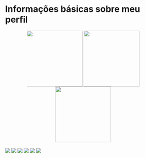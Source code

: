 <h1>Informações básicas sobre meu perfil</h1>

<div align="center">
  
  <img align="center" height="180px" src="https://github-readme-stats.vercel.app/api?username=pedro-barreto&show_icons=true&include_all_commits=true&hide_border=true&theme=tokyonight"/>
  <img align="center" height="180px" src="https://github-readme-stats.vercel.app/api/top-langs/?username=pedro-barreto&layout=compact&hide_border=true&theme=tokyonight" />
  <img align="center" height="180px" src="https://github-readme-streak-stats.herokuapp.com/?user=pedro-barreto&include_all_commits=true&theme=tokyonight"/>
    
</div>

<div><br>
  
  <img align="center" src="https://img.shields.io/badge/C-00599C?style=for-the-badge&logo=c&logoColor=white&color=1A1B27">
  <img align="center" src="https://img.shields.io/badge/HTML5-E34F26?style=for-the-badge&logo=html5&logoColor=white&color=1A1B27">
  <img align="center" src="https://img.shields.io/badge/CSS3-1572B6?style=for-the-badge&logo=css3&logoColor=white&color=1A1B27">
  <img align="center" src="https://img.shields.io/badge/SASS-hotpink.svg?style=for-the-badge&logo=SASS&logoColor=white&color=1A1B27">
  <img align="center" src="https://img.shields.io/badge/JavaScript-323330?style=for-the-badge&logo=javascript&logoColor=white&color=1A1B27">
  <img align="center" src="https://img.shields.io/badge/react-%2320232a.svg?style=for-the-badge&logo=react&logoColor=white&color=1A1B27">
  <!--<img align="center" src="https://img.shields.io/badge/postgres-%23316192.svg?style=for-the-badge&logo=postgresql&logoColor=white&color=1A1B27">
  <img align="center" src="https://img.shields.io/badge/mysql-%2300f.svg?style=for-the-badge&logo=mysql&logoColor=white&color=1A1B27">
  <img align="center" src="https://img.shields.io/badge/figma-%23F24E1E.svg?style=for-the-badge&logo=figma&logoColor=white&color=1A1B27">-->
  
</div>
